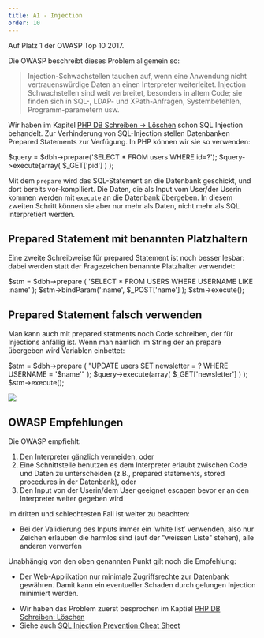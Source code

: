 ```yaml
---
title: A1 - Injection
order: 10
---
```


Auf Platz 1 der OWASP Top 10 2017.

Die OWASP beschreibt dieses Problem allgemein so:

> Injection-Schwachstellen tauchen auf, wenn eine Anwendung nicht vertrauenswürdige Daten an einen Interpreter weiterleitet. Injection Schwachstellen sind weit verbreitet, besonders in altem Code; sie finden sich in SQL-, LDAP- und XPath-Anfragen, Systembefehlen, Programm-parametern usw.

Wir haben im Kapitel [PHP DB Schreiben &rarr; Löschen](/php-db-schreiben/daten-loeschen/) schon SQL Injection behandelt.
Zur Verhinderung von SQL-Injection stellen Datenbanken Prepared Statements zur Verfügung. In PHP
können wir sie so verwenden:

<php caption="Prepared Statements verhindern SQL Injection">
$query = $dbh->prepare('SELECT * FROM users WHERE id=?');
$query->execute(array( $_GET['pid'] ) );
</php>

Mit dem `prepare` wird das SQL-Statement an die Datenbank geschickt,
und dort bereits vor-kompiliert. Die Daten, 
die als Input vom User/der Userin kommen werden mit `execute` an die Datenbank
übergeben.  In diesem zweiten Schritt können sie aber nur mehr als
Daten, nicht mehr als SQL interpretiert werden.

## Prepared Statement mit benannten Platzhaltern

Eine zweite Schreibweise für prepared Statement ist noch besser lesbar: dabei
werden statt der Fragezeichen benannte Platzhalter verwendet:

<php caption="Prepared Statements mit benanntem Parameter">
$stm = $dbh->prepare ( 'SELECT * FROM USERS WHERE USERNAME LIKE :name' );
$stm->bindParam(':name', $_POST['name'] );
$stm->execute();
</php>

## Prepared Statement falsch verwenden

Man kann auch mit prepared statments noch Code schreiben, der für Injections anfällig ist.
Wenn man nämlich im String der an prepare übergeben wird Variablen einbettet:

<php caption="Prepared Statements falsch gmacht">
$stm = $dbh->prepare ( "UPDATE users SET newsletter = ? WHERE USERNAME = '$name'" );
$query->execute(array( $_GET['newsletter'] ) );
$stm->execute();
</php>

![](/images/security/fire-extinguisher-fire.jpg)

## OWASP Empfehlungen

Die OWASP empfiehlt:

1. Den Interpreter gänzlich vermeiden, oder
2. Eine Schnittstelle benutzen es dem Interpreter erlaubt zwischen Code und Daten zu unterscheiden (z.B., prepared statements, stored procedures in der Datenbank), oder
3. Den Input von der Userin/dem User geeignet escapen bevor er an den Interpreter weiter gegeben wird

Im dritten und schlechtesten Fall ist weiter zu beachten:

- Bei der Validierung des Inputs immer ein ‘white list’ verwenden, also nur Zeichen erlauben die harmlos sind (auf der "weissen Liste" stehen), alle anderen verwerfen

Unabhängig von den oben genannten Punkt gilt noch die Empfehlung:

- Der Web-Applikation nur minimale Zugriffsrechte zur Datenbank gewähren. Damit kann ein eventueller Schaden durch gelungen Injection minimiert werden.




* Wir haben das Problem zuerst besprochen im Kaptiel [PHP DB Schreiben: Löschen](https://web-development.github.io/php-db-schreiben/daten-loeschen/)
* Siehe auch [SQL Injection Prevention Cheat Sheet](https://github.com/OWASP/CheatSheetSeries/blob/master/cheatsheets/SQL_Injection_Prevention_Cheat_Sheet.md)
